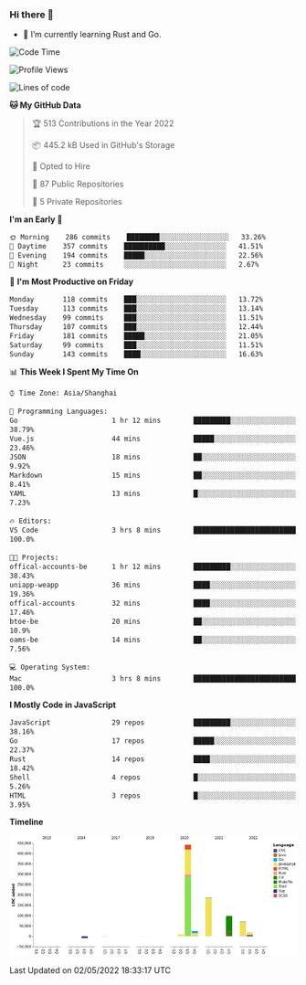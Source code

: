 ### Hi there 👋

- 🌱 I’m currently learning Rust and Go.

<!--START_SECTION:waka-->
![Code Time](http://img.shields.io/badge/Code%20Time-348%20hrs%2035%20mins-blue)

![Profile Views](http://img.shields.io/badge/Profile%20Views-1-blue)

![Lines of code](https://img.shields.io/badge/From%20Hello%20World%20I%27ve%20Written-848%20Thousand%20lines%20of%20code-blue)

**🐱 My GitHub Data** 

> 🏆 513 Contributions in the Year 2022
 > 
> 📦 445.2 kB Used in GitHub's Storage 
 > 
> 💼 Opted to Hire
 > 
> 📜 87 Public Repositories 
 > 
> 🔑 5 Private Repositories  
 > 
**I'm an Early 🐤** 

```text
🌞 Morning    286 commits    ████████░░░░░░░░░░░░░░░░░   33.26% 
🌆 Daytime    357 commits    ██████████░░░░░░░░░░░░░░░   41.51% 
🌃 Evening    194 commits    █████░░░░░░░░░░░░░░░░░░░░   22.56% 
🌙 Night      23 commits     ░░░░░░░░░░░░░░░░░░░░░░░░░   2.67%

```
📅 **I'm Most Productive on Friday** 

```text
Monday       118 commits    ███░░░░░░░░░░░░░░░░░░░░░░   13.72% 
Tuesday      113 commits    ███░░░░░░░░░░░░░░░░░░░░░░   13.14% 
Wednesday    99 commits     ███░░░░░░░░░░░░░░░░░░░░░░   11.51% 
Thursday     107 commits    ███░░░░░░░░░░░░░░░░░░░░░░   12.44% 
Friday       181 commits    █████░░░░░░░░░░░░░░░░░░░░   21.05% 
Saturday     99 commits     ███░░░░░░░░░░░░░░░░░░░░░░   11.51% 
Sunday       143 commits    ████░░░░░░░░░░░░░░░░░░░░░   16.63%

```


📊 **This Week I Spent My Time On** 

```text
⌚︎ Time Zone: Asia/Shanghai

💬 Programming Languages: 
Go                       1 hr 12 mins        █████████░░░░░░░░░░░░░░░░   38.79% 
Vue.js                   44 mins             █████░░░░░░░░░░░░░░░░░░░░   23.46% 
JSON                     18 mins             ██░░░░░░░░░░░░░░░░░░░░░░░   9.92% 
Markdown                 15 mins             ██░░░░░░░░░░░░░░░░░░░░░░░   8.41% 
YAML                     13 mins             █░░░░░░░░░░░░░░░░░░░░░░░░   7.23%

🔥 Editors: 
VS Code                  3 hrs 8 mins        █████████████████████████   100.0%

🐱‍💻 Projects: 
offical-accounts-be      1 hr 12 mins        █████████░░░░░░░░░░░░░░░░   38.43% 
uniapp-weapp             36 mins             ████░░░░░░░░░░░░░░░░░░░░░   19.36% 
offical-accounts         32 mins             ████░░░░░░░░░░░░░░░░░░░░░   17.46% 
btoe-be                  20 mins             ██░░░░░░░░░░░░░░░░░░░░░░░   10.9% 
oams-be                  14 mins             ██░░░░░░░░░░░░░░░░░░░░░░░   7.56%

💻 Operating System: 
Mac                      3 hrs 8 mins        █████████████████████████   100.0%

```

**I Mostly Code in JavaScript** 

```text
JavaScript               29 repos            █████████░░░░░░░░░░░░░░░░   38.16% 
Go                       17 repos            █████░░░░░░░░░░░░░░░░░░░░   22.37% 
Rust                     14 repos            ████░░░░░░░░░░░░░░░░░░░░░   18.42% 
Shell                    4 repos             █░░░░░░░░░░░░░░░░░░░░░░░░   5.26% 
HTML                     3 repos             █░░░░░░░░░░░░░░░░░░░░░░░░   3.95%

```


**Timeline**

![Chart not found](https://raw.githubusercontent.com/elton/elton/main/charts/bar_graph.png) 


 Last Updated on 02/05/2022 18:33:17 UTC
<!--END_SECTION:waka-->

<!--
**elton/elton** is a ✨ _special_ ✨ repository because its `README.md` (this file) appears on your GitHub profile.

Here are some ideas to get you started:

- 🔭 I’m currently working on ...
- 🌱 I’m currently learning ...
- 👯 I’m looking to collaborate on ...
- 🤔 I’m looking for help with ...
- 💬 Ask me about ...
- 📫 How to reach me: ...
- 😄 Pronouns: ...
- ⚡ Fun fact: ...
-->
